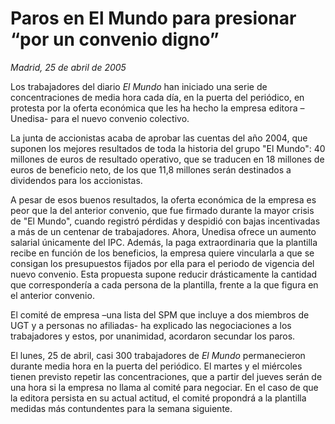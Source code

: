 # Paros en El Mundo para presionar “por un convenio digno”

*Madrid, 25 de abril de 2005*

Los trabajadores del diario *El Mundo* han iniciado una serie de concentraciones de media hora cada día, en la puerta del periódico, en protesta por la oferta económica que les ha hecho la empresa editora –Unedisa- para el nuevo convenio colectivo.

La junta de accionistas acaba de aprobar las cuentas del año 2004, que suponen los mejores resultados de toda la historia del grupo "El Mundo": 40 millones de euros de resultado operativo, que se traducen en 18 millones de euros de beneficio neto, de los que 11,8 millones serán destinados a dividendos para los accionistas.

A pesar de esos buenos resultados, la oferta económica de la empresa es peor que la del anterior convenio, que fue firmado durante la mayor crisis de "El Mundo", cuando registró pérdidas y despidió con bajas incentivadas a más de un centenar de trabajadores. Ahora, Unedisa ofrece un aumento salarial únicamente del IPC. Además, la paga extraordinaria que la plantilla recibe en función de los beneficios, la empresa quiere vincularla a que se consigan los presupuestos fijados por ella para el periodo de vigencia del nuevo convenio. Esta propuesta supone reducir drásticamente la cantidad que correspondería a cada persona de la plantilla, frente a la que figura en el anterior convenio.

El comité de empresa –una lista del SPM que incluye a dos miembros de UGT y a personas no afiliadas- ha explicado las negociaciones a los trabajadores y estos, por unanimidad, acordaron secundar los paros.

El lunes, 25 de abril, casi 300 trabajadores de *El Mundo* permanecieron durante media hora en la puerta del periódico. El martes y el miércoles tienen previsto repetir las concentraciones, que a partir del jueves serán de una hora si la empresa no llama al comité para negociar. En el caso de que la editora persista en su actual actitud, el comité propondrá a la plantilla medidas más contundentes para la semana siguiente.
